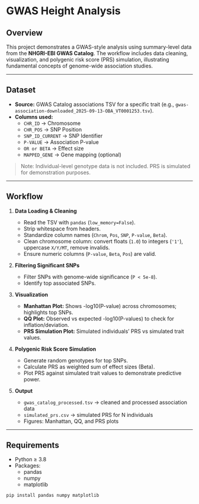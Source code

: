 # GWAS Height Analysis

## Overview
This project demonstrates a GWAS-style analysis using summary-level data from the **NHGRI-EBI GWAS Catalog**. The workflow includes data cleaning, visualization, and polygenic risk score (PRS) simulation, illustrating fundamental concepts of genome-wide association studies.

---

## Dataset
- **Source:** GWAS Catalog associations TSV for a specific trait (e.g., `gwas-association-downloaded_2025-09-13-OBA_VT0001253.tsv`).  
- **Columns used:** 
  - `CHR_ID` → Chromosome  
  - `CHR_POS` → SNP Position  
  - `SNP_ID_CURRENT` → SNP Identifier  
  - `P-VALUE` → Association P-value  
  - `OR or BETA` → Effect size  
  - `MAPPED_GENE` → Gene mapping (optional)  

> Note: Individual-level genotype data is not included. PRS is simulated for demonstration purposes.

---

## Workflow

1. **Data Loading & Cleaning**
   - Read the TSV with `pandas` (`low_memory=False`).  
   - Strip whitespace from headers.  
   - Standardize column names (`Chrom`, `Pos`, `SNP`, `P-value`, `Beta`).  
   - Clean chromosome column: convert floats (`1.0`) to integers (`'1'`), uppercase `X/Y/MT`, remove invalids.  
   - Ensure numeric columns (`P-value`, `Beta`, `Pos`) are valid.

2. **Filtering Significant SNPs**
   - Filter SNPs with genome-wide significance (`P < 5e-8`).  
   - Identify top associated SNPs.

3. **Visualization**
   - **Manhattan Plot:** Shows -log10(P-value) across chromosomes; highlights top SNPs.  
   - **QQ Plot:** Observed vs expected -log10(P-values) to check for inflation/deviation.  
   - **PRS Simulation Plot:** Simulated individuals’ PRS vs simulated trait values.

4. **Polygenic Risk Score Simulation**
   - Generate random genotypes for top SNPs.  
   - Calculate PRS as weighted sum of effect sizes (Beta).  
   - Plot PRS against simulated trait values to demonstrate predictive power.

5. **Output**
   - `gwas_catalog_processed.tsv` → cleaned and processed association data  
   - `simulated_prs.csv` → simulated PRS for N individuals  
   - Figures: Manhattan, QQ, and PRS plots

---

## Requirements
- Python ≥ 3.8  
- Packages:
  - pandas
  - numpy
  - matplotlib

```
pip install pandas numpy matplotlib
```
